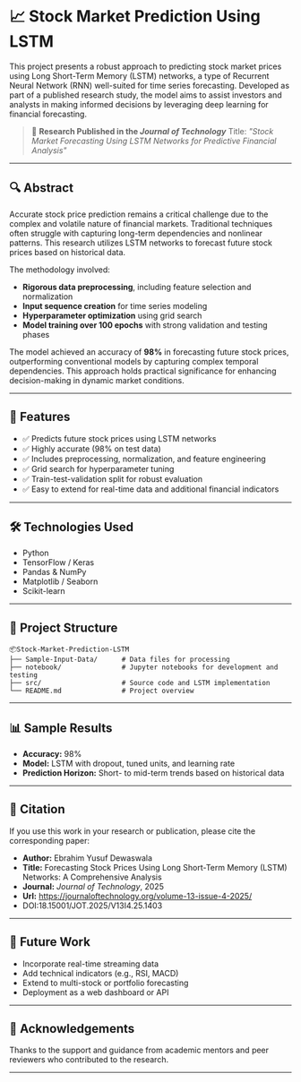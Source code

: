 # 📈 Stock Market Prediction Using LSTM

This project presents a robust approach to predicting stock market prices using Long Short-Term Memory (LSTM) networks, a type of Recurrent Neural Network (RNN) well-suited for time series forecasting. Developed as part of a published research study, the model aims to assist investors and analysts in making informed decisions by leveraging deep learning for financial forecasting.

> 📰 **Research Published in the *Journal of Technology***
> Title: *"Stock Market Forecasting Using LSTM Networks for Predictive Financial Analysis"*

---

## 🔍 Abstract

Accurate stock price prediction remains a critical challenge due to the complex and volatile nature of financial markets. Traditional techniques often struggle with capturing long-term dependencies and nonlinear patterns. This research utilizes LSTM networks to forecast future stock prices based on historical data.

The methodology involved:

* **Rigorous data preprocessing**, including feature selection and normalization
* **Input sequence creation** for time series modeling
* **Hyperparameter optimization** using grid search
* **Model training over 100 epochs** with strong validation and testing phases

The model achieved an accuracy of **98%** in forecasting future stock prices, outperforming conventional models by capturing complex temporal dependencies. This approach holds practical significance for enhancing decision-making in dynamic market conditions.

---

## 🚀 Features

* ✅ Predicts future stock prices using LSTM networks
* ✅ Highly accurate (98% on test data)
* ✅ Includes preprocessing, normalization, and feature engineering
* ✅ Grid search for hyperparameter tuning
* ✅ Train-test-validation split for robust evaluation
* ✅ Easy to extend for real-time data and additional financial indicators

---

## 🛠 Technologies Used

* Python
* TensorFlow / Keras
* Pandas & NumPy
* Matplotlib / Seaborn
* Scikit-learn

---

## 📁 Project Structure

```plaintext
📦Stock-Market-Prediction-LSTM
├── Sample-Input-Data/      # Data files for processing
├── notebook/               # Jupyter notebooks for development and testing
├── src/                    # Source code and LSTM implementation
└── README.md               # Project overview
```

---

## 📊 Sample Results

* **Accuracy:** 98%
* **Model:** LSTM with dropout, tuned units, and learning rate
* **Prediction Horizon:** Short- to mid-term trends based on historical data

---

## 📄 Citation

If you use this work in your research or publication, please cite the corresponding paper:

* **Author:** Ebrahim Yusuf Dewaswala
* **Title:** Forecasting Stock Prices Using Long Short-Term Memory (LSTM) Networks: A Comprehensive Analysis
* **Journal:** *Journal of Technology*, 2025
* **Url:** https://journaloftechnology.org/volume-13-issue-4-2025/
* DOI:18.15001/JOT.2025/V13I4.25.1403
---

## 🔮 Future Work

* Incorporate real-time streaming data
* Add technical indicators (e.g., RSI, MACD)
* Extend to multi-stock or portfolio forecasting
* Deployment as a web dashboard or API

---

## 🤝 Acknowledgements

Thanks to the support and guidance from academic mentors and peer reviewers who contributed to the research.

---